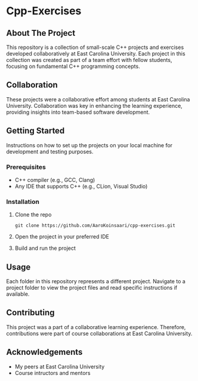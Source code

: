 # Cpp-Exercises

## About The Project
This repository is a collection of small-scale C++ projects and exercises developed collaboratively at East Carolina University. Each project in this collection was created as part of a team effort with fellow students, focusing on fundamental C++ programming concepts.

## Collaboration
These projects were a collaborative effort among students at East Carolina University. Collaboration was key in enhancing the learning experience, providing insights into team-based software development.

## Getting Started
Instructions on how to set up the projects on your local machine for development and testing purposes.

### Prerequisites
- C++ compiler (e.g., GCC, Clang)
- Any IDE that supports C++ (e.g., CLion, Visual Studio)

### Installation
1. Clone the repo
   ```
   git clone https://github.com/AaroKoinsaari/cpp-exercises.git
   ```
   

2. Open the project in your preferred IDE

3. Build and run the project

## Usage
Each folder in this repository represents a different project. Navigate to a project folder to view the project files and read specific instructions if available.

## Contributing
This project was a part of a collaborative learning experience. Therefore, contributions were part of course collaborations at East Carolina University.

## Acknowledgements
- My peers at East Carolina University
- Course intructors and mentors
